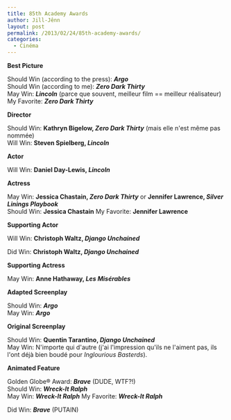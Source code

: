 ```yaml
---
title: 85th Academy Awards
author: Jill-Jênn
layout: post
permalink: /2013/02/24/85th-academy-awards/
categories:
  - Cinéma
---
```

**Best Picture**

Should Win (according to the press): ***Argo***  
Should Win (according to me): ***Zero Dark Thirty***  
May Win: ***Lincoln*** (parce que souvent, meilleur film == meilleur réalisateur)  
My Favorite: ***Zero Dark Thirty***

**Director**

Should Win: **Kathryn Bigelow, *Zero Dark Thirty*** (mais elle n'est même pas nommée)  
Will Win: **Steven Spielberg, *Lincoln***

**Actor**

Will Win: **Daniel Day-Lewis, *Lincoln***

**Actress**

May Win: **Jessica Chastain, *Zero Dark Thirty*** or **Jennifer Lawrence, *Silver Linings Playbook***  
Should Win: **Jessica Chastain** My Favorite: **Jennifer Lawrence**

**Supporting Actor**

Will Win: **Christoph Waltz, *Django Unchained***

Did Win: **Christoph Waltz, *Django Unchained***

**Supporting Actress**

May Win: **Anne Hathaway, *Les Misérables***

**Adapted Screenplay**

Should Win: ***Argo***  
May Win: ***Argo***

**Original Screenplay**

Should Win: **Quentin Tarantino, *Django Unchained***  
May Win: N'importe qui d'autre (j'ai l'impression qu'ils ne l'aiment pas, ils l'ont déjà bien boudé pour *Inglourious Basterds*).

**Animated Feature**

Golden Globe® Award: ***Brave*** (DUDE, WTF?!)  
Should Win: ***Wreck-It Ralph***  
May Win: ***Wreck-It Ralph*** My Favorite: ***Wreck-It Ralph***

Did Win: ***Brave*** (PUTAIN)